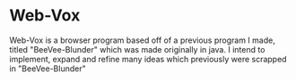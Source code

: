# Web-Vox

Web-Vox is a browser program based off of a previous program I made, titled "BeeVee-Blunder" which was made originally in java.
I intend to implement, expand and refine many ideas which previously were scrapped in "BeeVee-Blunder"
